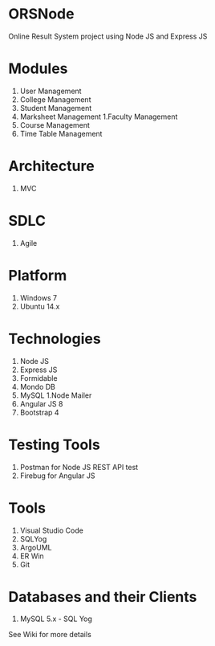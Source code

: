 # ORSNode
Online Result System project using Node JS and Express JS

# Modules 
1. User Management
1. College Management
1. Student Management
1. Marksheet Management
1.Faculty Management 
1. Course Management 
1. Time Table Management

# Architecture  
1. MVC

# SDLC

1. Agile 

# Platform 
1. Windows 7
1. Ubuntu 14.x

# Technologies
1. Node JS 
1. Express JS
1. Formidable
1. Mondo DB
1. MySQL
1.Node Mailer
1. Angular JS 8
1. Bootstrap 4

# Testing Tools
1. Postman for Node JS REST API test
1. Firebug for Angular JS

# Tools
1. Visual Studio Code
1. SQLYog 
1. ArgoUML
1. ER Win
1. Git

# Databases and their Clients 
1. MySQL 5.x  -  SQL Yog

See Wiki for more details
